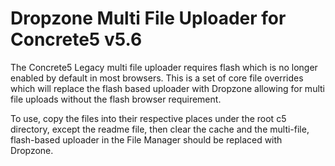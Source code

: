 # Dropzone Multi File Uploader for Concrete5 v5.6

The Concrete5 Legacy multi file uploader requires flash which is no longer enabled by default in most browsers. This is a set of core file overrides which will replace the flash based uploader with Dropzone allowing for multi file uploads without the flash browser requirement.

To use, copy the files into their respective places under the root c5 directory, except the readme file, then clear the cache and the multi-file, flash-based uploader in the File Manager should be replaced with Dropzone.

